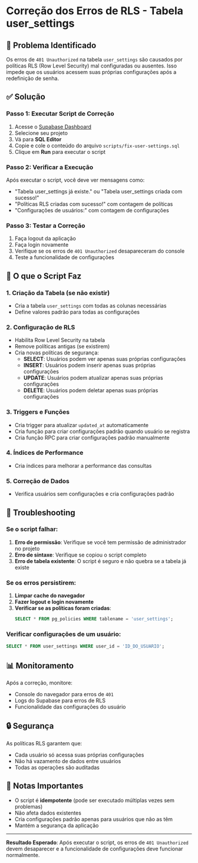 # Correção dos Erros de RLS - Tabela user_settings

## 🚨 Problema Identificado

Os erros de `401 Unauthorized` na tabela `user_settings` são causados por políticas RLS (Row Level Security) mal configuradas ou ausentes. Isso impede que os usuários acessem suas próprias configurações após a redefinição de senha.

## ✅ Solução

### Passo 1: Executar Script de Correção

1. Acesse o [Supabase Dashboard](https://supabase.com/dashboard)
2. Selecione seu projeto
3. Vá para **SQL Editor**
4. Copie e cole o conteúdo do arquivo `scripts/fix-user-settings.sql`
5. Clique em **Run** para executar o script

### Passo 2: Verificar a Execução

Após executar o script, você deve ver mensagens como:
- "Tabela user_settings já existe." ou "Tabela user_settings criada com sucesso!"
- "Políticas RLS criadas com sucesso!" com contagem de políticas
- "Configurações de usuários:" com contagem de configurações

### Passo 3: Testar a Correção

1. Faça logout da aplicação
2. Faça login novamente
3. Verifique se os erros de `401 Unauthorized` desapareceram do console
4. Teste a funcionalidade de configurações

## 🔧 O que o Script Faz

### 1. Criação da Tabela (se não existir)
- Cria a tabela `user_settings` com todas as colunas necessárias
- Define valores padrão para todas as configurações

### 2. Configuração de RLS
- Habilita Row Level Security na tabela
- Remove políticas antigas (se existirem)
- Cria novas políticas de segurança:
  - **SELECT**: Usuários podem ver apenas suas próprias configurações
  - **INSERT**: Usuários podem inserir apenas suas próprias configurações
  - **UPDATE**: Usuários podem atualizar apenas suas próprias configurações
  - **DELETE**: Usuários podem deletar apenas suas próprias configurações

### 3. Triggers e Funções
- Cria trigger para atualizar `updated_at` automaticamente
- Cria função para criar configurações padrão quando usuário se registra
- Cria função RPC para criar configurações padrão manualmente

### 4. Índices de Performance
- Cria índices para melhorar a performance das consultas

### 5. Correção de Dados
- Verifica usuários sem configurações e cria configurações padrão

## 🐛 Troubleshooting

### Se o script falhar:

1. **Erro de permissão**: Verifique se você tem permissão de administrador no projeto
2. **Erro de sintaxe**: Verifique se copiou o script completo
3. **Erro de tabela existente**: O script é seguro e não quebra se a tabela já existe

### Se os erros persistirem:

1. **Limpar cache do navegador**
2. **Fazer logout e login novamente**
3. **Verificar se as políticas foram criadas**:
   ```sql
   SELECT * FROM pg_policies WHERE tablename = 'user_settings';
   ```

### Verificar configurações de um usuário:

```sql
SELECT * FROM user_settings WHERE user_id = 'ID_DO_USUARIO';
```

## 📊 Monitoramento

Após a correção, monitore:
- Console do navegador para erros de `401`
- Logs do Supabase para erros de RLS
- Funcionalidade das configurações do usuário

## 🔒 Segurança

As políticas RLS garantem que:
- Cada usuário só acessa suas próprias configurações
- Não há vazamento de dados entre usuários
- Todas as operações são auditadas

## 📝 Notas Importantes

- O script é **idempotente** (pode ser executado múltiplas vezes sem problemas)
- Não afeta dados existentes
- Cria configurações padrão apenas para usuários que não as têm
- Mantém a segurança da aplicação

---

**Resultado Esperado**: Após executar o script, os erros de `401 Unauthorized` devem desaparecer e a funcionalidade de configurações deve funcionar normalmente. 